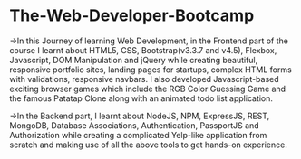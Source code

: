 # The-Web-Developer-Bootcamp

->In this Journey of learning Web Development, in the Frontend part of the course I learnt about HTML5, CSS, Bootstrap(v3.3.7 and v4.5), Flexbox, Javascript, DOM Manipulation and jQuery while creating beautiful, responsive portfolio sites, landing pages for startups, complex HTML forms with validations, responsive navbars. I also developed Javascript-based exciting browser games which include the RGB Color Guessing Game and the famous Patatap Clone along with an animated todo list application. 

->In the Backend part, I learnt about NodeJS, NPM, ExpressJS, REST, MongoDB, Database Associations, Authentication, PassportJS and Authorization while creating a complicated Yelp-like application from scratch and making use of all the above tools to get hands-on experience.
